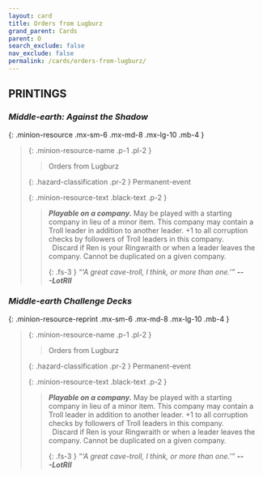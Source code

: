 ```yaml
---
layout: card
title: Orders from Lugburz
grand_parent: Cards
parent: O
search_exclude: false
nav_exclude: false
permalink: /cards/orders-from-lugburz/
---
```


## PRINTINGS


### _Middle-earth: Against the Shadow_

{: .minion-resource .mx-sm-6 .mx-md-8 .mx-lg-10 .mb-4 }
> {: .minion-resource-name .p-1 .pl-2 }
> > <div class="hazard-mp"></div>
> > <div class="card-name">Orders from Lugburz</div>
>
> {: .hazard-classification .pr-2 }
> Permanent-event
>
> {: .minion-resource-text .black-text .p-2 }
> > ***Playable on a company.*** May be played with a starting company in lieu of a minor item. This company may contain a Troll leader in addition to another leader. +1 to all corruption checks by followers of Troll leaders in this company. <br>&ensp;Discard if Ren is your Ringwraith or when a leader leaves the company. Cannot be duplicated on a given company. 
> > 
> > {: .fs-3 } 
> > _“‘A great cave-troll, I think, or more than one.’”_ ***---&#65279;LotRII*** 
> 

### _Middle-earth Challenge Decks_

{: .minion-resource-reprint .mx-sm-6 .mx-md-8 .mx-lg-10 .mb-4 }
> {: .minion-resource-name .p-1 .pl-2 }
> > <div class="hazard-mp"></div>
> > <div class="card-name">Orders from Lugburz</div>
>
> {: .hazard-classification .pr-2 }
> Permanent-event
>
> {: .minion-resource-text .black-text .p-2 }
> > ***Playable on a company.*** May be played with a starting company in lieu of a minor item. This company may contain a Troll leader in addition to another leader. +1 to all corruption checks by followers of Troll leaders in this company. <br>&ensp;Discard if Ren is your Ringwraith or when a leader leaves the company. Cannot be duplicated on a given company. 
> > 
> > {: .fs-3 } 
> > _“‘A great cave-troll, I think, or more than one.’”_ ***---&#65279;LotRII*** 
> 
